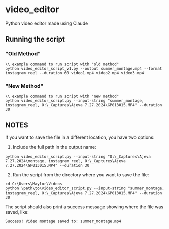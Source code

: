 # video_editor
Python video editor made using Claude

## Running the script

### "Old Method"
```
\\ example command to run script with "old method"
python video_editor_script_v1.py --output summer_montage.mp4 --format instagram_reel --duration 60 video1.mp4 video2.mp4 video3.mp4
```


### "New Method"
```
\\ example command to run script with "new method"
python video_editor_script.py --input-string "summer_montage, instagram_reel, O:\_Captures\Ajeva 7.27.2024\GP013015.MP4" --duration 30
```

## NOTES
If you want to save the file in a different location, you have two options:

1. Include the full path in the output name:
```
python video_editor_script.py --input-string "O:\_Captures\Ajeva 7.27.2024\montage, instagram_reel, O:\_Captures\Ajeva 7.27.2024\GP013015.MP4" --duration 30
```

2. Run the script from the directory where you want to save the file:
```
cd C:\Users\Maylor\Videos
python \path\to\video_editor_script.py --input-string "summer_montage, instagram_reel, O:\_Captures\Ajeva 7.27.2024\GP013015.MP4" --duration 30
```

The script should also print a success message showing where the file was saved, like:
```
Success! Video montage saved to: summer_montage.mp4
```